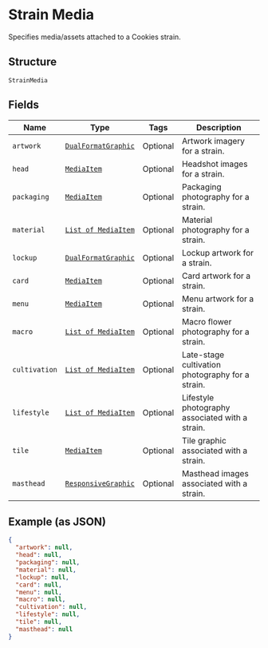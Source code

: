 
# Strain Media

Specifies media/assets attached to a Cookies strain.

## Structure

`StrainMedia`

## Fields

| Name | Type | Tags | Description |
|  --- | --- | --- | --- |
| `artwork` | [`DualFormatGraphic`](/doc/models/dual-format-graphic.md) | Optional | Artwork imagery for a strain. |
| `head` | [`MediaItem`](/doc/models/media-item.md) | Optional | Headshot images for a strain. |
| `packaging` | [`MediaItem`](/doc/models/media-item.md) | Optional | Packaging photography for a strain. |
| `material` | [`List of MediaItem`](/doc/models/media-item.md) | Optional | Material photography for a strain. |
| `lockup` | [`DualFormatGraphic`](/doc/models/dual-format-graphic.md) | Optional | Lockup artwork for a strain. |
| `card` | [`MediaItem`](/doc/models/media-item.md) | Optional | Card artwork for a strain. |
| `menu` | [`MediaItem`](/doc/models/media-item.md) | Optional | Menu artwork for a strain. |
| `macro` | [`List of MediaItem`](/doc/models/media-item.md) | Optional | Macro flower photography for a strain. |
| `cultivation` | [`List of MediaItem`](/doc/models/media-item.md) | Optional | Late-stage cultivation photography for a strain. |
| `lifestyle` | [`List of MediaItem`](/doc/models/media-item.md) | Optional | Lifestyle photography associated with a strain. |
| `tile` | [`MediaItem`](/doc/models/media-item.md) | Optional | Tile graphic associated with a strain. |
| `masthead` | [`ResponsiveGraphic`](/doc/models/responsive-graphic.md) | Optional | Masthead images associated with a strain. |

## Example (as JSON)

```json
{
  "artwork": null,
  "head": null,
  "packaging": null,
  "material": null,
  "lockup": null,
  "card": null,
  "menu": null,
  "macro": null,
  "cultivation": null,
  "lifestyle": null,
  "tile": null,
  "masthead": null
}
```

